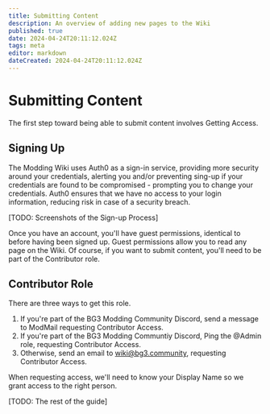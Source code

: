 ```yaml
---
title: Submitting Content
description: An overview of adding new pages to the Wiki
published: true
date: 2024-04-24T20:11:12.024Z
tags: meta
editor: markdown
dateCreated: 2024-04-24T20:11:12.024Z
---
```


# Submitting Content
The first step toward being able to submit content involves Getting Access.

## Signing Up
The Modding Wiki uses Auth0 as a sign-in service, providing more security around your credentials, alerting you and/or preventing sing-up if your credentials are found to be compromised - prompting you to change your credentials. Auth0 ensures that we have no access to your login information, reducing risk in case of a security breach.

[TODO: Screenshots of the Sign-up Process]

Once you have an account, you'll have guest permissions, identical to before having been signed up. Guest permissions allow you to read any page on the Wiki. Of course, if you want to submit content, you'll need to be part of the Contributor role. 

## Contributor Role
There are three ways to get this role.

1. If you're part of the BG3 Modding Community Discord, send a message to ModMail requesting Contributor Access.
2. If you're part of the BG3 Modding Communtiy Discord, Ping the @Admin role, requesting Contributor Access.
3. Otherwise, send an email to wiki@bg3.community, requesting Contributor Access.

When requesting access, we'll need to know your Display Name so we grant access to the right person.

[TODO: The rest of the guide]